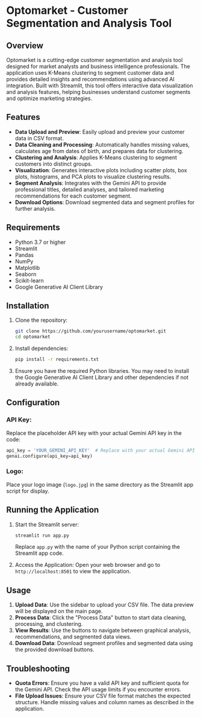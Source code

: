 # Optomarket - Customer Segmentation and Analysis Tool

## Overview

Optomarket is a cutting-edge customer segmentation and analysis tool designed for market analysts and business intelligence professionals. The application uses K-Means clustering to segment customer data and provides detailed insights and recommendations using advanced AI integration. Built with Streamlit, this tool offers interactive data visualization and analysis features, helping businesses understand customer segments and optimize marketing strategies.

## Features

- **Data Upload and Preview**: Easily upload and preview your customer data in CSV format.
- **Data Cleaning and Processing**: Automatically handles missing values, calculates age from dates of birth, and prepares data for clustering.
- **Clustering and Analysis**: Applies K-Means clustering to segment customers into distinct groups.
- **Visualization**: Generates interactive plots including scatter plots, box plots, histograms, and PCA plots to visualize clustering results.
- **Segment Analysis**: Integrates with the Gemini API to provide professional titles, detailed analyses, and tailored marketing recommendations for each customer segment.
- **Download Options**: Download segmented data and segment profiles for further analysis.

## Requirements

- Python 3.7 or higher
- Streamlit
- Pandas
- NumPy
- Matplotlib
- Seaborn
- Scikit-learn
- Google Generative AI Client Library

## Installation

1. Clone the repository:
   ```bash
   git clone https://github.com/yourusername/optomarket.git
   cd optomarket
   ```

2. Install dependencies:
   ```bash
   pip install -r requirements.txt
   ```

3. Ensure you have the required Python libraries. You may need to install the Google Generative AI Client Library and other dependencies if not already available.

## Configuration

### API Key:
Replace the placeholder API key with your actual Gemini API key in the code:

```python
api_key = 'YOUR_GEMINI_API_KEY'  # Replace with your actual Gemini API key
genai.configure(api_key=api_key)
```

### Logo:
Place your logo image (`logo.jpg`) in the same directory as the Streamlit app script for display.

## Running the Application

1. Start the Streamlit server:
   ```bash
   streamlit run app.py
   ```
   Replace `app.py` with the name of your Python script containing the Streamlit app code.

2. Access the Application:
   Open your web browser and go to `http://localhost:8501` to view the application.

## Usage

1. **Upload Data**: Use the sidebar to upload your CSV file. The data preview will be displayed on the main page.
2. **Process Data**: Click the "Process Data" button to start data cleaning, processing, and clustering.
3. **View Results**: Use the buttons to navigate between graphical analysis, recommendations, and segmented data views.
4. **Download Data**: Download segment profiles and segmented data using the provided download buttons.

## Troubleshooting

- **Quota Errors**: Ensure you have a valid API key and sufficient quota for the Gemini API. Check the API usage limits if you encounter errors.
- **File Upload Issues**: Ensure your CSV file format matches the expected structure. Handle missing values and column names as described in the application.
